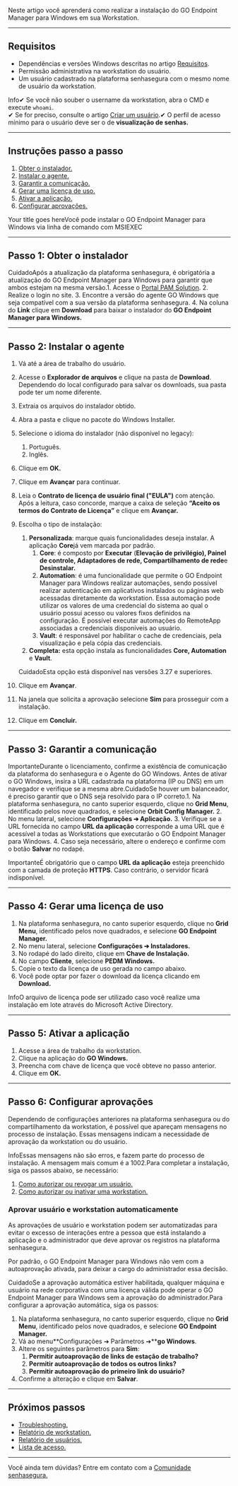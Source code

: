 Neste artigo você aprenderá como realizar a instalação do GO Endpoint Manager para Windows em sua Workstation.



---

## Requisitos

* Dependências e versões Windows descritas no artigo [Requisitos](/v3-33/docs/pt/go-endpoint-manager-windows-requirements).
* Permissão administrativa na workstation do usuário.
* Um usuário cadastrado na plataforma senhasegura com o mesmo nome de usuário da workstation.

Info✔ Se você não souber o username da workstation, abra o CMD e execute `whoami`.  
✔ Se for preciso, consulte o artigo [Criar um usuário](/v3-33/docs/pt/user-management-add-system-administrator).✔ O perfil de acesso mínimo para o usuário deve ser o de **visualização de senhas.**

---

## Instruções passo a passo

1. [Obter o instalador.](/v3-33/docs/pt/go-endpoint-manager-windows-install#passo-1-obter-o-instalador)
2. [Instalar o agente.](/v3-33/docs/pt/go-endpoint-manager-windows-install#passo-2-instalar-o-agente)
3. [Garantir a comunicação.](/v3-33/docs/pt/go-endpoint-manager-windows-install#passo-3-garantir-a-comunica%C3%A7%C3%A3o)
4. [Gerar uma licença de uso.](/v3-33/docs/pt/go-endpoint-manager-windows-install#passo-4-gerar-uma-licen%C3%A7a-de-uso)
5. [Ativar a aplicação.](/v3-33/docs/pt/go-endpoint-manager-windows-install#passo-5-ativar-a-aplica%C3%A7%C3%A3o)
6. [Configurar aprovações.](/v3-33/docs/pt/go-endpoint-manager-windows-install#passo-6-configurar-aprova%C3%A7%C3%B5es)

Your title goes hereVocê pode instalar o GO Endpoint Manager para Windows via linha de comando com MSIEXEC  


  




---

## Passo 1: Obter o instalador

CuidadoApós a atualização da plataforma senhasegura, é obrigatória a atualização do GO Endpoint Manager para Windows para garantir que ambos estejam na mesma versão.1. Acesse o [Portal PAM Solution](https://suporte.senhasegura.com.br/en/support/login).
2. Realize o login no site.
3. Encontre a versão do agente GO Windows que seja compatível com a sua versão da plataforma senhasegura.
4. Na coluna do **Link** clique em **Download** para baixar o instalador do **GO Endpoint Manager para Windows.**



---

## Passo 2: Instalar o agente

1. Vá até a área de trabalho do usuário.
2. Acesse o **Explorador de arquivos** e clique na pasta de **Download**. Dependendo do local configurado para salvar os downloads, sua pasta pode ter um nome diferente.
3. Extraia os arquivos do instalador obtido.
4. Abra a pasta e clique no pacote do Windows Installer.
5. Selecione o idioma do instalador (não disponível no legacy):
	1. Português.
	2. Inglês.
6. Clique em **OK.**
7. Clique em **Avançar** para continuar.
8. Leia o **Contrato de licença de usuário final ("EULA")** com atenção. Após a leitura, caso concorde, marque a caixa de seleção **“Aceito os termos do Contrato de Licença”** e clique em **Avançar.**
9. Escolha o tipo de instalação:
	1. **Personalizada**: marque quais funcionalidades deseja instalar. A aplicação **Core**já vem marcada por padrão.
		1. **Core**: é composto por **Executar** (**Elevação de privilégio), Painel de controle, Adaptadores de rede, Compartilhamento de rede**e **Desinstalar.**
		2. **Automation**: é uma funcionalidade que permite o GO Endpoint Manager para Windows realizar automações, sendo possível realizar autenticação em aplicativos instalados ou páginas web acessadas diretamente da workstation. Essa automação pode utilizar os valores de uma credencial do sistema ao qual o usuário possui acesso ou valores fixos definidos na configuração. É possível executar automações do RemoteApp associadas a credenciais disponíveis ao usuário.
		3. **Vault**: é responsável por habilitar o cache de credenciais, pela visualização e pela cópia das credenciais.
	2. **Completa:** esta opção instala as funcionalidades **Core, Automation** e **Vault**.  
	  
	CuidadoEsta opção está disponível nas versões 3\.27 e superiores.
10. Clique em **Avançar**.
11. Na janela que solicita a aprovação selecione **Sim** para prosseguir com a instalação.
12. Clique em **Concluir.**



---

## Passo 3: Garantir a comunicação

ImportanteDurante o licenciamento, confirme a existência de comunicação da plataforma do senhasegura e o Agente do GO Windows. Antes de ativar o GO Windows, insira a URL cadastrada na plataforma (IP ou DNS) em um navegador e verifique se a mesma abre.CuidadoSe houver um balanceador, é preciso garantir que o DNS seja resolvido para o IP correto.1. Na plataforma senhasegura, no canto superior esquerdo, clique no **Grid Menu**, identificado pelos nove quadrados, e selecione **Orbit Config Manager.**
2. No menu lateral, selecione **Configurações ➔ Aplicação.**
3. Verifique se a URL fornecida no campo **URL da aplicação** corresponde a uma URL que é acessível a todas as Workstations que executarão o GO Endpoint Manager para Windows.
4. Caso seja necessário, altere o endereço e confirme com o botão **Salvar** no rodapé.

ImportanteÉ obrigatório que o campo **URL da aplicação** esteja preenchido com a camada de proteção **HTTPS**. Caso contrário, o servidor ficará indisponível.

---

## Passo 4: Gerar uma licença de uso

1. Na plataforma senhasegura, no canto superior esquerdo, clique no **Grid Menu**, identificado pelos nove quadrados, e selecione **GO Endpoint Manager.**
2. No menu lateral, selecione **Configurações ➔ Instaladores.**
3. No rodapé do lado direito, clique em **Chave de Instalação.**
4. No campo **Cliente**, selecione **PEDM Windows.**
5. Copie o texto da licença de uso gerada no campo abaixo.
6. Você pode optar por fazer o download da licença clicando em **Download.**

InfoO arquivo de licença pode ser utilizado caso você realize uma instalação em lote através do Microsoft Active Directory.



---

## Passo 5: Ativar a aplicação

1. Acesse a área de trabalho da workstation.
2. Clique na aplicação do **GO Windows.**
3. Preencha com chave de licença que você obteve no passo anterior.
4. Clique em **OK.**



---

## Passo 6: Configurar aprovações

Dependendo de configurações anteriores na plataforma senhasegura ou do compartilhamento da workstation, é possível que apareçam mensagens no processo de instalação. Essas mensagens indicam a necessidade de aprovação da workstation ou do usuário.

InfoEssas mensagens não são erros, e fazem parte do processo de instalação. A mensagem mais comum é a 1002\.Para completar a instalação, siga os passos abaixo, se necessário:

1. [Como autorizar ou revogar um usuário.](/v3-33/docs/pt/go-endpoint-manager-how-to-authorize-or-revoke-a-user)
2. [Como autorizar ou inativar uma workstation.](/v3-33/docs/pt/go-endpoint-manager-how-to-authorize-or-inactivate-a-workstation)

### Aprovar usuário e workstation automaticamente

As aprovações de usuário e workstation podem ser automatizadas para evitar o excesso de interações entre a pessoa que está instalando a aplicação e o administrador que deve aprovar os registros na plataforma senhasegura.

Por padrão, o GO Endpoint Manager para Windows não vem com a autoaprovação ativada, para deixar a cargo do administrador essa decisão. 

CuidadoSe a aprovação automática estiver habilitada, qualquer máquina e usuário na rede corporativa com uma licença válida pode operar o GO Endpoint Manager para Windows sem a aprovação do administrador.Para configurar a aprovação automática, siga os passos:

1. Na plataforma senhasegura, no canto superior esquerdo, clique no **Grid Menu**, identificado pelos nove quadrados, e selecione **GO Endpoint Manager.**
2. Vá ao menu**Configurações ➔ Parâmetros ➔****go Windows**.
3. Altere os seguintes parâmetros para **Sim**:
	1. **Permitir autoaprovação de links de estação de trabalho?**
	2. **Permitir autoaprovação de todos os outros links?**
	3. **Permitir autoaprovação do primeiro link do usuário?**
4. Confirme a alteração e clique em **Salvar**.



---

## Próximos passos

* [Troubleshooting.](https://docs.senhasegura.io/v3-33/docs/pt/troubleshooting-5)
* [Relatório de workstation.](/v3-33/docs/pt/go-endpoint-manager-workstations)
* [Relatório de usuários.](/v3-33/docs/pt/go-endpoint-manager-users)
* [Lista de acesso.](/v3-33/docs/pt/go-endpoint-manager-windows-application-access-lists)



---

Você ainda tem dúvidas? Entre em contato com a [Comunidade senhasegura.](https://community.senhasegura.io/)

